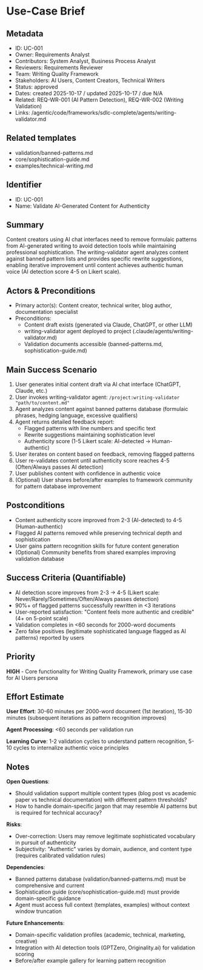 # Use-Case Brief

## Metadata

- ID: UC-001
- Owner: Requirements Analyst
- Contributors: System Analyst, Business Process Analyst
- Reviewers: Requirements Reviewer
- Team: Writing Quality Framework
- Stakeholders: AI Users, Content Creators, Technical Writers
- Status: approved
- Dates: created 2025-10-17 / updated 2025-10-17 / due N/A
- Related: REQ-WR-001 (AI Pattern Detection), REQ-WR-002 (Writing Validation)
- Links: /agentic/code/frameworks/sdlc-complete/agents/writing-validator.md

## Related templates

- validation/banned-patterns.md
- core/sophistication-guide.md
- examples/technical-writing.md

## Identifier

- ID: UC-001
- Name: Validate AI-Generated Content for Authenticity

## Summary

Content creators using AI chat interfaces need to remove formulaic patterns from AI-generated writing to avoid detection tools while maintaining professional sophistication. The writing-validator agent analyzes content against banned pattern lists and provides specific rewrite suggestions, enabling iterative improvement until content achieves authentic human voice (AI detection score 4-5 on Likert scale).

## Actors & Preconditions

- Primary actor(s): Content creator, technical writer, blog author, documentation specialist
- Preconditions:
  - Content draft exists (generated via Claude, ChatGPT, or other LLM)
  - writing-validator agent deployed to project (.claude/agents/writing-validator.md)
  - Validation documents accessible (banned-patterns.md, sophistication-guide.md)

## Main Success Scenario

1. User generates initial content draft via AI chat interface (ChatGPT, Claude, etc.)
2. User invokes writing-validator agent: `/project:writing-validator "path/to/content.md"`
3. Agent analyzes content against banned patterns database (formulaic phrases, hedging language, excessive qualifiers)
4. Agent returns detailed feedback report:
   - Flagged patterns with line numbers and specific text
   - Rewrite suggestions maintaining sophistication level
   - Authenticity score (1-5 Likert scale: AI-detected → Human-authentic)
5. User iterates on content based on feedback, removing flagged patterns
6. User re-validates content until authenticity score reaches 4-5 (Often/Always passes AI detection)
7. User publishes content with confidence in authentic voice
8. (Optional) User shares before/after examples to framework community for pattern database improvement

## Postconditions

- Content authenticity score improved from 2-3 (AI-detected) to 4-5 (Human-authentic)
- Flagged AI patterns removed while preserving technical depth and sophistication
- User gains pattern recognition skills for future content generation
- (Optional) Community benefits from shared examples improving validation database

## Success Criteria (Quantifiable)

- AI detection score improves from 2-3 → 4-5 (Likert scale: Never/Rarely/Sometimes/Often/Always passes detection)
- 90%+ of flagged patterns successfully rewritten in <3 iterations
- User-reported satisfaction: "Content feels more authentic and credible" (4+ on 5-point scale)
- Validation completes in <60 seconds for 2000-word documents
- Zero false positives (legitimate sophisticated language flagged as AI patterns) reported by users

## Priority

**HIGH** - Core functionality for Writing Quality Framework, primary use case for AI Users persona

## Effort Estimate

**User Effort**: 30-60 minutes per 2000-word document (1st iteration), 15-30 minutes (subsequent iterations as pattern recognition improves)

**Agent Processing**: <60 seconds per validation run

**Learning Curve**: 1-2 validation cycles to understand pattern recognition, 5-10 cycles to internalize authentic voice principles

## Notes

**Open Questions**:
- Should validation support multiple content types (blog post vs academic paper vs technical documentation) with different pattern thresholds?
- How to handle domain-specific jargon that may resemble AI patterns but is required for technical accuracy?

**Risks**:
- Over-correction: Users may remove legitimate sophisticated vocabulary in pursuit of authenticity
- Subjectivity: "Authentic" varies by domain, audience, and content type (requires calibrated validation rules)

**Dependencies**:
- Banned patterns database (validation/banned-patterns.md) must be comprehensive and current
- Sophistication guide (core/sophistication-guide.md) must provide domain-specific guidance
- Agent must access full context (templates, examples) without context window truncation

**Future Enhancements**:
- Domain-specific validation profiles (academic, technical, marketing, creative)
- Integration with AI detection tools (GPTZero, Originality.ai) for validation scoring
- Before/after example gallery for learning pattern recognition

